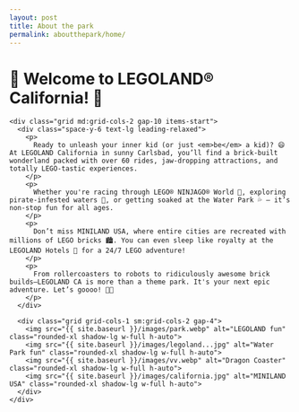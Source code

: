 ```yaml
---
layout: post
title: About the park 
permalink: aboutthepark/home/
---
```


<html lang="en">
<head>
  <meta charset="UTF-8" />
  <meta name="viewport" content="width=device-width, initial-scale=1.0" />
  <title>LEGOLAND California</title>
  <script src="https://cdn.tailwindcss.com"></script>
  <style>
    .animated-title {
      animation: bounce 2s infinite;
    }

    @keyframes bounce {
      0%, 100% {
        transform: translateY(0);
      }
      50% {
        transform: translateY(-10px);
      }
    }
  </style>
</head>
<body class="bg-yellow-50 font-sans text-gray-800">
  <div class="max-w-6xl mx-auto px-4 py-10">
    <h1 class="text-4xl md:text-6xl font-bold text-center text-yellow-400 animated-title mb-12">
      🎢 Welcome to LEGOLAND® California! 🎉
    </h1>

    <div class="grid md:grid-cols-2 gap-10 items-start">
      <div class="space-y-6 text-lg leading-relaxed">
        <p>
          Ready to unleash your inner kid (or just <em>be</em> a kid)? 😄 At LEGOLAND California in sunny Carlsbad, you’ll find a brick-built wonderland packed with over 60 rides, jaw-dropping attractions, and totally LEGO-tastic experiences.
        </p>
        <p>
          Whether you're racing through LEGO® NINJAGO® World 🥷, exploring pirate-infested waters 🚤, or getting soaked at the Water Park 💦 — it’s non-stop fun for all ages.
        </p>
        <p>
          Don’t miss MINILAND USA, where entire cities are recreated with millions of LEGO bricks 🏙️. You can even sleep like royalty at the LEGOLAND Hotels 🏰 for a 24/7 LEGO adventure!
        </p>
        <p>
          From rollercoasters to robots to ridiculously awesome brick builds—LEGOLAND CA is more than a theme park. It's your next epic adventure. Let’s goooo! 🚀🎈
        </p>
      </div>

      <div class="grid grid-cols-1 sm:grid-cols-2 gap-4">
        <img src="{{ site.baseurl }}/images/park.webp" alt="LEGOLAND fun" class="rounded-xl shadow-lg w-full h-auto">
        <img src="{{ site.baseurl }}/images/legoland...jpg" alt="Water Park fun" class="rounded-xl shadow-lg w-full h-auto">
        <img src="{{ site.baseurl }}/images/vv.webp" alt="Dragon Coaster" class="rounded-xl shadow-lg w-full h-auto">
        <img src="{{ site.baseurl }}/images/california.jpg" alt="MINILAND USA" class="rounded-xl shadow-lg w-full h-auto">
      </div>
    </div>
  </div>
</body>
</html>

